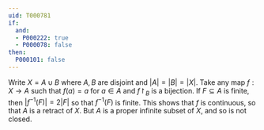 ```yaml
---
uid: T000781
if:
  and:
  - P000222: true
  - P000078: false
then:
  P000101: false
---
```


Write $X = A\cup B$ where $A, B$ are disjoint and $|A| = |B| = |X|$. Take any map $f:X\to A$ such that $f(a) = a$ for $a\in A$ and $f\restriction_B$ is a bijection. If $F\subseteq A$ is finite, then $|f^{-1}(F)| = 2|F|$ so that $f^{-1}(F)$ is finite. This shows that $f$ is continuous, so that $A$ is a retract of $X$. But $A$ is a proper infinite subset of $X$, and so is not closed.
